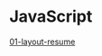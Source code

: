 # JavaScript

[01-layout-resume](https://wenling7777777.github.io/CSS/02-layout-restaurant/index.html)
